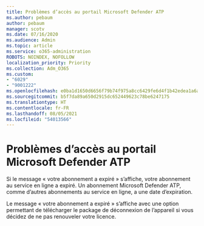 ```yaml
---
title: Problèmes d’accès au portail Microsoft Defender ATP
ms.author: pebaum
author: pebaum
manager: scotv
ms.date: 07/16/2020
ms.audience: Admin
ms.topic: article
ms.service: o365-administration
ROBOTS: NOINDEX, NOFOLLOW
localization_priority: Priority
ms.collection: Adm_O365
ms.custom:
- "6029"
- "9001222"
ms.openlocfilehash: e0ba1d1650d6656f79b74f975a8cc6429fe6d4f1b42edea1a6a02b574d2af057
ms.sourcegitcommit: b5f7da89a650d2915dc652449623c78be6247175
ms.translationtype: HT
ms.contentlocale: fr-FR
ms.lasthandoff: 08/05/2021
ms.locfileid: "54013566"
---
```

# <a name="issues-accessing-the-microsoft-defender-atp-portal"></a>Problèmes d’accès au portail Microsoft Defender ATP

Si le message « votre abonnement a expiré » s’affiche, votre abonnement au service en ligne a expiré. Un abonnement Microsoft Defender ATP, comme d’autres abonnements au service en ligne, a une date d’expiration.

Le message « votre abonnement a expiré » s’affiche avec une option permettant de télécharger le package de déconnexion de l’appareil si vous décidez de ne pas renouveler votre licence.